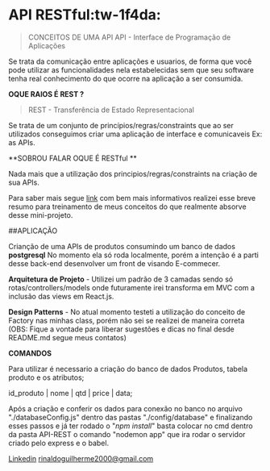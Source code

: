 # API RESTful:tw-1f4da:

> CONCEITOS DE UMA API
	API - Interface de Programação de Aplicações

Se trata da comunicação entre aplicações e usuarios, de forma que você pode utilizar as funcionalidades nela estabelecidas sem que seu software tenha real conhecimento do que ocorre na aplicação a ser consumida.

**OQUE RAIOS É REST ?**
>REST - Transferência de Estado Representacional

Se trata de um conjunto de  princípios/regras/constraints que ao ser utilizados conseguimos criar uma aplicação de interface e comunicaveis Ex: as APIs.

**SOBROU FALAR OQUE É RESTful **

Nada mais que a utilização dos principios/regras/constraints na criação de sua APIs. 

Para saber mais segue [link](https://becode.com.br/o-que-e-api-rest-e-restful/ "link") com bem mais informativos realizei esse breve resumo para treinamento de meus conceitos do que realmente absorve desse mini-projeto.

##APLICAÇÃO

Crianção de uma APIs de produtos consumindo um banco de dados **postgresql** No momento ela só roda localmente, porém a intenção é a parti desse back-end desenvolver um front de visando E-commecer.

**Arquitetura de Projeto** - Utilizei um padrão de 3 camadas sendo só rotas/controllers/models onde futuramente irei transforma em MVC com a inclusão das views em React.js.

**Design Patterns** - No atual momento testeti a utilização do conceito de Factory nas minhas class, porém não sei se realizei de maneira correta (OBS: Fique a vontade para liberar sugestões e dicas no final desde README.md segue meus contatos)

**COMANDOS**

Para utilizar é necessario a criação do banco de dados Produtos, tabela produto e os atributos;

id_produto | nome | qtd | price | data;

Após a criação e conferir os dados para conexão no banco no arquivo "./databaseConfig.js" dentro das pastas "./config/database" e finalizando esses passos e já ter rodado o "*npm install*" basta colocar no cmd dentro da pasta API-REST o comando "nodemon app" que ira rodar o servidor criado pelo express e o babel.

[Linkedin](https://www.linkedin.com/in/rinaldo-guilherme-b56906158/ "Linkedin")
rinaldoguilherme2000@gmail.com
